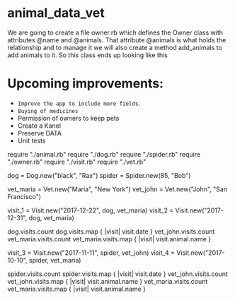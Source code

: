 # animal_data_vet
We are going to create a file owner.rb which defines the Owner class with attributes @name and @animals. That attribute @animals is what holds the relationship and to manage it we will also create a method add_animals to add animals to it. So this class ends up looking like this

# Upcoming improvements:

- `Improve the app to include more fields`.
- `Buying of medicines`
- Permission of owners to keep pets
- Create a Kanel
- Preserve DATA
- Unit tests

require "./animal.rb"
require "./dog.rb"
require "./spider.rb"
require "./owner.rb"
require "./visit.rb"
require "./vet.rb"

dog = Dog.new("black", "Rax")
spider = Spider.new(85, "Bob")

vet_maria = Vet.new("Maria", "New York")
vet_john = Vet.new("John", "San Francisco")

visit_1 = Visit.new("2017-12-22", dog, vet_maria)
visit_2 = Visit.new("2017-12-31", dog, vet_maria)

dog.visits.count
dog.visits.map { |visit| visit.date }
vet_john.visits.count
vet_maria.visits.count
vet_maria.visits.map { |visit| visit.animal.name }

visit_3 = Visit.new("2017-11-11", spider, vet_john)
visit_4 = Visit.new("2017-10-10", spider, vet_maria)

spider.visits.count
spider.visits.map { |visit| visit.date }
vet_john.visits.count
vet_john.visits.map { |visit| visit.animal.name }
vet_maria.visits.count
vet_maria.visits.map { |visit| visit.animal.name }
